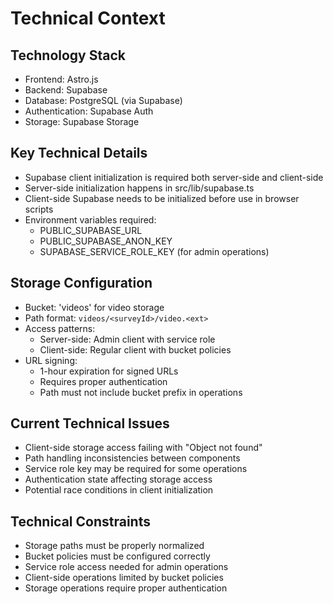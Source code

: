 # Technical Context

## Technology Stack
- Frontend: Astro.js
- Backend: Supabase
- Database: PostgreSQL (via Supabase)
- Authentication: Supabase Auth
- Storage: Supabase Storage

## Key Technical Details
- Supabase client initialization is required both server-side and client-side
- Server-side initialization happens in src/lib/supabase.ts
- Client-side Supabase needs to be initialized before use in browser scripts
- Environment variables required:
  - PUBLIC_SUPABASE_URL
  - PUBLIC_SUPABASE_ANON_KEY
  - SUPABASE_SERVICE_ROLE_KEY (for admin operations)

## Storage Configuration
- Bucket: 'videos' for video storage
- Path format: `videos/<surveyId>/video.<ext>`
- Access patterns:
  * Server-side: Admin client with service role
  * Client-side: Regular client with bucket policies
- URL signing:
  * 1-hour expiration for signed URLs
  * Requires proper authentication
  * Path must not include bucket prefix in operations

## Current Technical Issues
- Client-side storage access failing with "Object not found"
- Path handling inconsistencies between components
- Service role key may be required for some operations
- Authentication state affecting storage access
- Potential race conditions in client initialization

## Technical Constraints
- Storage paths must be properly normalized
- Bucket policies must be configured correctly
- Service role access needed for admin operations
- Client-side operations limited by bucket policies
- Storage operations require proper authentication